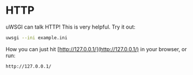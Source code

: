 # HTTP

uWSGI can talk HTTP! This is very helpful. Try it out:

```bash
uwsgi --ini example.ini
```

How you can just hit [http://127.0.0.1/](http://127.0.0.1/) in your browser, or run:

```bash
http://127.0.0.1/
```